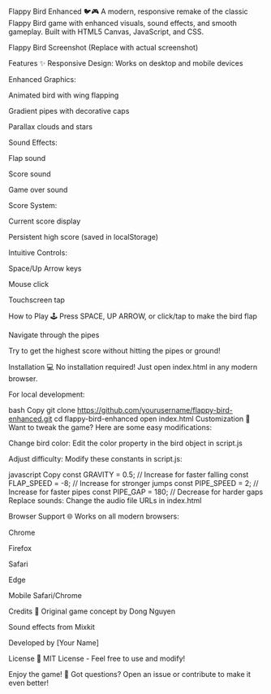 Flappy Bird Enhanced 🐦🎮
A modern, responsive remake of the classic Flappy Bird game with enhanced visuals, sound effects, and smooth gameplay. Built with HTML5 Canvas, JavaScript, and CSS.

Flappy Bird Screenshot (Replace with actual screenshot)

Features ✨
Responsive Design: Works on desktop and mobile devices

Enhanced Graphics:

Animated bird with wing flapping

Gradient pipes with decorative caps

Parallax clouds and stars

Sound Effects:

Flap sound

Score sound

Game over sound

Score System:

Current score display

Persistent high score (saved in localStorage)

Intuitive Controls:

Space/Up Arrow keys

Mouse click

Touchscreen tap

How to Play 🕹️
Press SPACE, UP ARROW, or click/tap to make the bird flap

Navigate through the pipes

Try to get the highest score without hitting the pipes or ground!

Installation 💻
No installation required! Just open index.html in any modern browser.

For local development:

bash
Copy
git clone https://github.com/yourusername/flappy-bird-enhanced.git
cd flappy-bird-enhanced
open index.html
Customization 🎨
Want to tweak the game? Here are some easy modifications:

Change bird color: Edit the color property in the bird object in script.js

Adjust difficulty: Modify these constants in script.js:

javascript
Copy
const GRAVITY = 0.5;         // Increase for faster falling
const FLAP_SPEED = -8;       // Increase for stronger jumps
const PIPE_SPEED = 2;        // Increase for faster pipes
const PIPE_GAP = 180;        // Decrease for harder gaps
Replace sounds: Change the audio file URLs in index.html

Browser Support 🌐
Works on all modern browsers:

Chrome

Firefox

Safari

Edge

Mobile Safari/Chrome

Credits 🙏
Original game concept by Dong Nguyen

Sound effects from Mixkit

Developed by [Your Name]

License 📜
MIT License - Feel free to use and modify!

Enjoy the game! 🚀
Got questions? Open an issue or contribute to make it even better!
